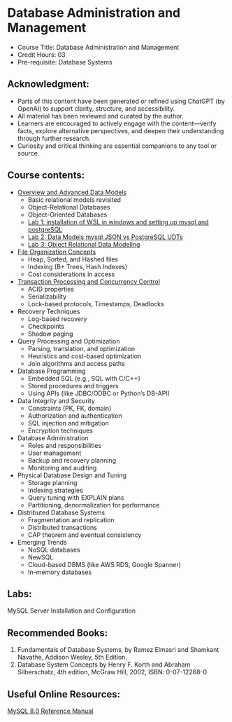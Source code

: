 # Database Administration and Management

- Course Title: Database Administration and Management
- Credit Hours: 03
- Pre-requisite: Database Systems

## Acknowledgment:

- Parts of this content have been generated or refined using ChatGPT (by OpenAI) to support clarity, structure, and accessibility.
- All material has been reviewed and curated by the author.
- Learners are encouraged to actively engage with the content—verify facts, explore alternative perspectives, and deepen their understanding through further research.
- Curiosity and critical thinking are essential companions to any tool or source.

## Course contents:

- [Overview and Advanced Data Models](markdown/datamodels.md)
  - Basic relational models revisited 
  - Object-Relational Databases 
  - Object-Oriented Databases 
  - [Lab 1: installation of WSL in windows and setting up mysql and postgreSQL](/markdown/lab0.md)
  - [Lab 2: Data Models mysql JSON vs PostgreSQL UDTs](/markdown/lab1.md)
  - [Lab 3: Object Relational Data Modeling](./markdown/lab2.md)
- [File Organization Concepts](markdown/fileorganization.md)
  - Heap, Sorted, and Hashed files
  - Indexing (B+ Trees, Hash Indexes)
  - Cost considerations in access
- [Transaction Processing and Concurrency Control](markdown/transactionconcurrency.md)
  - ACID properties
  - Serializability
  - Lock-based protocols, Timestamps, Deadlocks
- Recovery Techniques
  - Log-based recovery
  - Checkpoints
  - Shadow paging
- Query Processing and Optimization
  - Parsing, translation, and optimization
  - Heuristics and cost-based optimization
  - Join algorithms and access paths
- Database Programming
  - Embedded SQL (e.g., SQL with C/C++)
  - Stored procedures and triggers
  - Using APIs (like JDBC/ODBC or Python’s DB-API)
- Data Integrity and Security
  - Constraints (PK, FK, domain)
  - Authorization and authentication
  - SQL injection and mitigation
  - Encryption techniques
- Database Administration
  - Roles and responsibilities
  - User management
  - Backup and recovery planning
  - Monitoring and auditing
- Physical Database Design and Tuning
  - Storage planning
  - Indexing strategies
  - Query tuning with EXPLAIN plans
  - Partitioning, denormalization for performance
- Distributed Database Systems
  - Fragmentation and replication
  - Distributed transactions
  - CAP theorem and eventual consistency
- Emerging Trends  
  - NoSQL databases   
  - NewSQL  
  - Cloud-based DBMS (like AWS RDS, Google Spanner)  
  - In-memory databases  


## Labs:
MySQL Server Installation and Configuration 

## Recommended Books:
1. Fundamentals of Database Systems, by Ramez Elmasri and Shamkant Navathe,
Addison Wesley, 5th Edition.  
2. Database System Concepts by Henry F. Korth and Abraham Silberschatz, 4th
edition, McGraw Hill, 2002, ISBN: 0-07-12268-0  

## Useful Online Resources:

[MySQL 8.0 Reference Manual](https://dev.mysql.com/doc/refman/8.0/en/)
